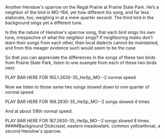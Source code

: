 Another Henslow's sparrow on the Regal Prairie at Prairie State Park. He’s a neighbor of the bird in MO-164, yet how different his song, and far less elaborate, too, weighing in at a mere quarter second. The third bird in the background sings yet a different tune. 

Is this the nature of Henslow's sparrow song, that each bird sings his own tune, irrespective of what the neighbor sings? If neighboring males don’t learn their songs from each other, then local dialects cannot be maintained, and from this meager evidence such would seem to be the case.

So that you can appreciate the differences in the songs of these two birds from Prairie State Park, listen to one example from each of these two birds next:

PLAY BAR HERE FOR 165.1.2630-35_HeSp_MO--2 normal speed

Now we listen to those same two songs slowed down to one quarter of normal speed: 

PLAY BAR HERE FOR 166.2630-35_HeSp_MO--2 songs slowed 4 times

And at about 1/8th normal speed:

PLAY BAR HERE FOR  167.2630-35_HeSp_MO--2 songs slowed 8 times. 
#####Background
Dickcissel, eastern meadowlark, common yellowthroat, a second Henslow's sparrow.
